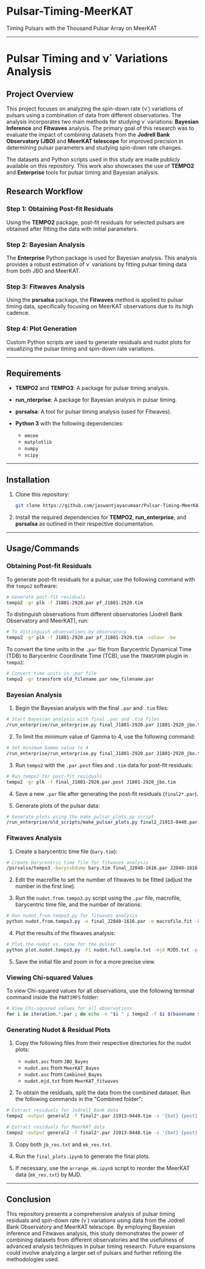 # Pulsar-Timing-MeerKAT
Timing Pulsars with the Thousand Pulsar Array on MeerKAT

---

# Pulsar Timing and ν˙ Variations Analysis

## Project Overview

This project focuses on analyzing the spin-down rate (ν˙) variations of pulsars using a combination of data from different observatories. The analysis incorporates two main methods for studying ν˙ variations: **Bayesian Inference** and **Fitwaves** analysis. The primary goal of this research was to evaluate the impact of combining datasets from the **Jodrell Bank Observatory (JBO)** and **MeerKAT telescope** for improved precision in determining pulsar parameters and studying spin-down rate changes.

The datasets and Python scripts used in this study are made publicly available on this repository. This work also showcases the use of **TEMPO2** and **Enterprise** tools for pulsar timing and Bayesian analysis.

## Research Workflow

### Step 1: **Obtaining Post-fit Residuals**

Using the **TEMPO2** package, post-fit residuals for selected pulsars are obtained after fitting the data with initial parameters.

### Step 2: **Bayesian Analysis**

The **Enterprise** Python package is used for Bayesian analysis. This analysis provides a robust estimation of ν˙ variations by fitting pulsar timing data from both JBO and MeerKAT.

### Step 3: **Fitwaves Analysis**

Using the **psrsalsa** package, the **Fitwaves** method is applied to pulsar timing data, specifically focusing on MeerKAT observations due to its high cadence.

### Step 4: **Plot Generation**

Custom Python scripts are used to generate residuals and nudot plots for visualizing the pulsar timing and spin-down rate variations.

---

## Requirements

* **TEMPO2** and **TEMPO3**: A package for pulsar timing analysis.
* **run_nterprise**: A package for Bayesian analysis in pulsar timing.
* **psrsalsa**: A tool for pulsar timing analysis (used for Fitwaves).
* **Python 3** with the following dependencies:

  * `emcee`
  * `matplotlib`
  * `numpy`
  * `scipy`

---

## Installation

1. Clone this repository:

   ```bash
   git clone https://github.com/jaswantjayacumaar/Pulsar-Timing-MeerKAT.git
   ```

2. Install the required dependencies for **TEMPO2**, **run_enterprise**, and **psrsalsa** as outlined in their respective documentation.

---

## Usage/Commands

### Obtaining Post-fit Residuals

To generate post-fit residuals for a pulsar, use the following command with the `tempo2` software:

```bash
# Generate post-fit residuals
tempo2 -gr plk -f J1801-2920.par pf_J1801-2920.tim
```

To distinguish observations from different observatories (Jodrell Bank Observatory and MeerKAT), run:

```bash
# To distinguish observations by observatory
tempo2 -gr plk -f J1801-2920.par pf_J1801-2920.tim -colour -be
```

To convert the time units in the `.par` file from Barycentric Dynamical Time (TDB) to Barycentric Coordinate Time (TCB), use the `TRANSFORM` plugin in `tempo2`:

```bash
# Convert time units in .par file
tempo2 -gr transform old_filename.par new_filename.par
```

### Bayesian Analysis

1. Begin the Bayesian analysis with the final `.par` and `.tim` files:

```bash
# Start Bayesian analysis with final .par and .tim files
/run_enterprise/run_enterprise.py final_J1801-2920.par J1801-2920_jbo.tim -j -A -8 --emcee -N 1000 --nwalk 32 -t4 --plot-chain
```

2. To limit the minimum value of Gamma to 4, use the following command:

```bash
# Set minimum Gamma value to 4
/run_enterprise/run_enterprise.py final_J1801-2920.par J1801-2920_jbo.tim -j -A -8 --emcee -N 1000 --nwalk 32 -t4 --plot-chain --red-gamma-min 4
```

3. Run `tempo2` with the `.par.post` files and `.tim` data for post-fit residuals:

```bash
# Run tempo2 for post-fit residuals
tempo2 -gr plk -f final_J1801-2920.par.post J1801-2920_jbo.tim
```

4. Save a new `.par` file after generating the post-fit residuals (`final2*.par`).

5. Generate plots of the pulsar data:

```bash
# Generate plots using the make_pulsar_plots.py script
/run_enterprise/old_scripts/make_pulsar_plots.py final2_J1913-0440.par J1801-2920_jbo.tim final2_J1801-2920.par
```

### Fitwaves Analysis

1. Create a barycentric time file (`bary.tim`):

```bash
# Create barycentric time file for fitwaves analysis
/psrsalsa/tempo3 -baryssbdump bary.tim final_J2048-1616.par J2048-1616.tim
```

2. Edit the macrofile to set the number of fitwaves to be fitted (adjust the number in the first line).

3. Run the `nudot.from.tempo3.py` script using the `.par` file, macrofile, barycentric time file, and the number of iterations:

```bash
# Run nudot.from.tempo3.py for fitwaves analysis
python nudot.from.tempo3.py -e final_J2048-1616.par -m macrofile.fit -b bary.tim -n 20
```

4. Plot the results of the fitwaves analysis:

```bash
# Plot the nudot vs. time for the pulsar
python plot.nudot.tempo3.py -F1 nudot.full.sample.txt -mjd MJDS.txt -p J1801-2920
```

5. Save the initial file and zoom in for a more precise view.

### Viewing Chi-squared Values

To view Chi-squared values for all observations, use the following terminal command inside the `PARTIMFS` folder:

```bash
# View Chi-squared values for all observations
for i in iteration.*.par ; do echo -n "$i " ; tempo2 -f $i $(basename $i .par).tim | grep Chisqr ; done
```

### Generating Nudot & Residual Plots

1. Copy the following files from their respective directories for the nudot plots:

   * `nudot.asc` from `JBO_Bayes`
   * `nudot.asc` from `MeerKAT_Bayes`
   * `nudot.asc` from `Combined_Bayes`
   * `nudot.mjd.txt` from `MeerKAT_fitwaves`

2. To obtain the residuals, split the data from the combined dataset. Run the following commands in the "Combined folder":

```bash
# Extract residuals for Jodrell Bank data
tempo2 -output general2 -f final2*.par J1913-0440.tim -s '{bat} {post} {err} {clkchain}\n' | grep JB | awk '{print $1,$2,$3}'  > jb_res.txt
```

```bash
# Extract residuals for MeerKAT data
tempo2 -output general2 -f final2*.par J1913-0440.tim -s '{bat} {post} {err} {clkchain}\n' | grep 'meerkat->' | awk '{print $1,$2,$3}' > mk_res.txt
```

3. Copy both `jb_res.txt` and `mk_res.txt`.

4. Run the `final_plots.ipynb` to generate the final plots.

5. If necessary, use the `arrange_mk.ipynb` script to reorder the MeerKAT data (`mk_res.txt`) by MJD.

---

## Conclusion

This repository presents a comprehensive analysis of pulsar timing residuals and spin-down rate (ν˙) variations using data from the Jodrell Bank Observatory and MeerKAT telescope. By employing Bayesian inference and Fitwaves analysis, this study demonstrates the power of combining datasets from different observatories and the usefulness of advanced analysis techniques in pulsar timing research. Future expansions could involve analyzing a larger set of pulsars and further refining the methodologies used.
